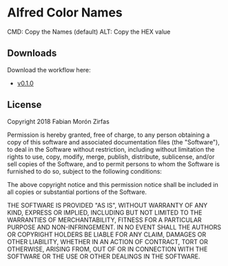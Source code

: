 # Alfred Color Names

CMD: Copy the Names (default)
ALT: Copy the HEX value

## Downloads  

Download the workflow here:

- [v0.1.0](https://github.com/fabianmoronzirfas/alfred-color-names/releases/download/0.1.0/color-names-workflow-v0.1.0.zip)
  
## License

Copyright 2018 Fabian Morón Zirfas

Permission is hereby granted, free of charge, to any person obtaining a copy
of this software and associated documentation files (the "Software"), to deal
in the Software without restriction, including without limitation the rights
to use, copy, modify, merge, publish, distribute, sublicense, and/or sell
copies of the Software, and to permit persons to whom the Software is
furnished to do so, subject to the following conditions:

The above copyright notice and this permission notice shall be included in all
copies or substantial portions of the Software.

THE SOFTWARE IS PROVIDED "AS IS", WITHOUT WARRANTY OF ANY KIND, EXPRESS OR
IMPLIED, INCLUDING BUT NOT LIMITED TO THE WARRANTIES OF MERCHANTABILITY,
FITNESS FOR A PARTICULAR PURPOSE AND NON-INFRINGEMENT. IN NO EVENT SHALL THE
AUTHORS OR COPYRIGHT HOLDERS BE LIABLE FOR ANY CLAIM, DAMAGES OR OTHER
LIABILITY, WHETHER IN AN ACTION OF CONTRACT, TORT OR OTHERWISE, ARISING FROM,
OUT OF OR IN CONNECTION WITH THE SOFTWARE OR THE USE OR OTHER DEALINGS IN THE
SOFTWARE.
